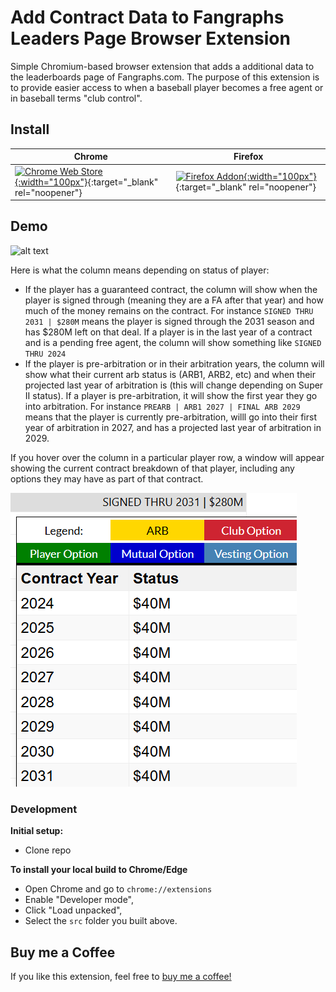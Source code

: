 # Add Contract Data to Fangraphs Leaders Page Browser Extension

Simple Chromium-based browser extension that adds a additional data to the leaderboards page of Fangraphs.com. The purpose of this extension is to provide easier access to when a baseball player becomes a free agent or in baseball terms "club control".

## Install

| Chrome                                                                 | Firefox                                                                 |
|-----------------------------------------------------------------------|------------------------------------------------------------------------|
| [![Chrome Web Store](https://fonts.gstatic.com/s/i/productlogos/chrome_store/v7/192px.svg){:width="100px"}](https://chromewebstore.google.com/detail/add-contract-data-to-fang/hbbchlicgmhahkalfmebjbpkgfjbpidh){:target="_blank" rel="noopener"} | [![Firefox Addon](https://upload.wikimedia.org/wikipedia/commons/thumb/a/a0/Firefox_logo%2C_2019.svg/1920px-Firefox_logo%2C_2019.svg.png){:width="100px"}](https://addons.mozilla.org/en-US/firefox/addon/contracts-on-fangraphs-leaders/){:target="_blank" rel="noopener"} |

## Demo

![alt text](/images/demo.gif)

Here is what the column means depending on status of player:

- If the player has a guaranteed contract, the column will show when the player is signed through (meaning they are a FA after that year) and how much of the money remains on the contract. For instance `SIGNED THRU 2031 | $280M` means the player is signed through the 2031 season and has $280M left on that deal. If a player is in the last year of a contract and is a pending free agent, the column will show something like `SIGNED THRU 2024`
- If the player is pre-arbitration or in their arbitration years, the column will show what their current arb status is (ARB1, ARB2, etc) and when their projected last year of arbitration is (this will change depending on Super II status). If a player is pre-arbitration, it will show the first year they go into arbitration. For instance `PREARB | ARB1 2027 | FINAL ARB 2029` means that the player is currently pre-arbitration, willl go into their first year of arbitration in 2027, and has a projected last year of arbitration in 2029.

If you hover over the column in a particular player row, a window will appear showing the current contract breakdown of that player, including any options they may have as part of that contract.

![alt text](/images/contract-breakdown.png)

### Development

**Initial setup:**

- Clone repo

**To install your local build to Chrome/Edge**

- Open Chrome and go to `chrome://extensions`
- Enable "Developer mode",
- Click "Load unpacked",
- Select the `src` folder you built above.

## Buy me a Coffee
If you like this extension, feel free to [buy me a coffee!](https://buymeacoffee.com/isaacrlevin)